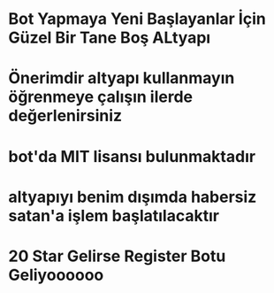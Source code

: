 # Bot Yapmaya Yeni Başlayanlar İçin Güzel Bir Tane Boş ALtyapı 

# Önerimdir altyapı kullanmayın öğrenmeye çalışın ilerde değerlenirsiniz

# bot'da MIT lisansı bulunmaktadır 

# altyapıyı benim dışımda habersiz satan'a işlem başlatılacaktır

# 20 Star Gelirse Register Botu Geliyoooooo
